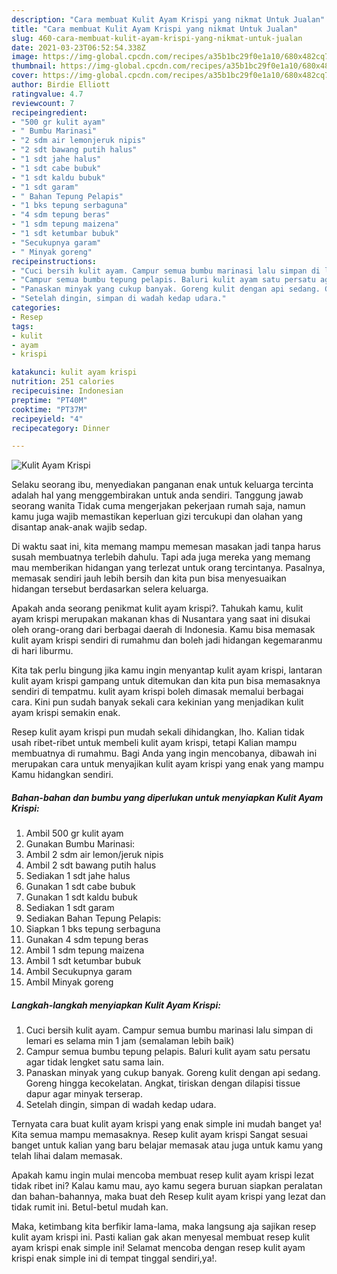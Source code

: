 ```yaml
---
description: "Cara membuat Kulit Ayam Krispi yang nikmat Untuk Jualan"
title: "Cara membuat Kulit Ayam Krispi yang nikmat Untuk Jualan"
slug: 460-cara-membuat-kulit-ayam-krispi-yang-nikmat-untuk-jualan
date: 2021-03-23T06:52:54.338Z
image: https://img-global.cpcdn.com/recipes/a35b1bc29f0e1a10/680x482cq70/kulit-ayam-krispi-foto-resep-utama.jpg
thumbnail: https://img-global.cpcdn.com/recipes/a35b1bc29f0e1a10/680x482cq70/kulit-ayam-krispi-foto-resep-utama.jpg
cover: https://img-global.cpcdn.com/recipes/a35b1bc29f0e1a10/680x482cq70/kulit-ayam-krispi-foto-resep-utama.jpg
author: Birdie Elliott
ratingvalue: 4.7
reviewcount: 7
recipeingredient:
- "500 gr kulit ayam"
- " Bumbu Marinasi"
- "2 sdm air lemonjeruk nipis"
- "2 sdt bawang putih halus"
- "1 sdt jahe halus"
- "1 sdt cabe bubuk"
- "1 sdt kaldu bubuk"
- "1 sdt garam"
- " Bahan Tepung Pelapis"
- "1 bks tepung serbaguna"
- "4 sdm tepung beras"
- "1 sdm tepung maizena"
- "1 sdt ketumbar bubuk"
- "Secukupnya garam"
- " Minyak goreng"
recipeinstructions:
- "Cuci bersih kulit ayam. Campur semua bumbu marinasi lalu simpan di lemari es selama min 1 jam (semalaman lebih baik)"
- "Campur semua bumbu tepung pelapis. Baluri kulit ayam satu persatu agar tidak lengket satu sama lain."
- "Panaskan minyak yang cukup banyak. Goreng kulit dengan api sedang. Goreng hingga kecokelatan. Angkat, tiriskan dengan dilapisi tissue dapur agar minyak terserap."
- "Setelah dingin, simpan di wadah kedap udara."
categories:
- Resep
tags:
- kulit
- ayam
- krispi

katakunci: kulit ayam krispi 
nutrition: 251 calories
recipecuisine: Indonesian
preptime: "PT40M"
cooktime: "PT37M"
recipeyield: "4"
recipecategory: Dinner

---
```



![Kulit Ayam Krispi](https://img-global.cpcdn.com/recipes/a35b1bc29f0e1a10/680x482cq70/kulit-ayam-krispi-foto-resep-utama.jpg)

Selaku seorang ibu, menyediakan panganan enak untuk keluarga tercinta adalah hal yang menggembirakan untuk anda sendiri. Tanggung jawab seorang  wanita Tidak cuma mengerjakan pekerjaan rumah saja, namun kamu juga wajib memastikan keperluan gizi tercukupi dan olahan yang disantap anak-anak wajib sedap.

Di waktu  saat ini, kita memang mampu memesan masakan jadi tanpa harus susah membuatnya terlebih dahulu. Tapi ada juga mereka yang memang mau memberikan hidangan yang terlezat untuk orang tercintanya. Pasalnya, memasak sendiri jauh lebih bersih dan kita pun bisa menyesuaikan hidangan tersebut berdasarkan selera keluarga. 



Apakah anda seorang penikmat kulit ayam krispi?. Tahukah kamu, kulit ayam krispi merupakan makanan khas di Nusantara yang saat ini disukai oleh orang-orang dari berbagai daerah di Indonesia. Kamu bisa memasak kulit ayam krispi sendiri di rumahmu dan boleh jadi hidangan kegemaranmu di hari liburmu.

Kita tak perlu bingung jika kamu ingin menyantap kulit ayam krispi, lantaran kulit ayam krispi gampang untuk ditemukan dan kita pun bisa memasaknya sendiri di tempatmu. kulit ayam krispi boleh dimasak memalui berbagai cara. Kini pun sudah banyak sekali cara kekinian yang menjadikan kulit ayam krispi semakin enak.

Resep kulit ayam krispi pun mudah sekali dihidangkan, lho. Kalian tidak usah ribet-ribet untuk membeli kulit ayam krispi, tetapi Kalian mampu membuatnya di rumahmu. Bagi Anda yang ingin mencobanya, dibawah ini merupakan cara untuk menyajikan kulit ayam krispi yang enak yang mampu Kamu hidangkan sendiri.

<!--inarticleads1-->

##### Bahan-bahan dan bumbu yang diperlukan untuk menyiapkan Kulit Ayam Krispi:

1. Ambil 500 gr kulit ayam
1. Gunakan  Bumbu Marinasi:
1. Ambil 2 sdm air lemon/jeruk nipis
1. Ambil 2 sdt bawang putih halus
1. Sediakan 1 sdt jahe halus
1. Gunakan 1 sdt cabe bubuk
1. Gunakan 1 sdt kaldu bubuk
1. Sediakan 1 sdt garam
1. Sediakan  Bahan Tepung Pelapis:
1. Siapkan 1 bks tepung serbaguna
1. Gunakan 4 sdm tepung beras
1. Ambil 1 sdm tepung maizena
1. Ambil 1 sdt ketumbar bubuk
1. Ambil Secukupnya garam
1. Ambil  Minyak goreng




<!--inarticleads2-->

##### Langkah-langkah menyiapkan Kulit Ayam Krispi:

1. Cuci bersih kulit ayam. Campur semua bumbu marinasi lalu simpan di lemari es selama min 1 jam (semalaman lebih baik)
1. Campur semua bumbu tepung pelapis. Baluri kulit ayam satu persatu agar tidak lengket satu sama lain.
1. Panaskan minyak yang cukup banyak. Goreng kulit dengan api sedang. Goreng hingga kecokelatan. Angkat, tiriskan dengan dilapisi tissue dapur agar minyak terserap.
1. Setelah dingin, simpan di wadah kedap udara.




Ternyata cara buat kulit ayam krispi yang enak simple ini mudah banget ya! Kita semua mampu memasaknya. Resep kulit ayam krispi Sangat sesuai banget untuk kalian yang baru belajar memasak atau juga untuk kamu yang telah lihai dalam memasak.

Apakah kamu ingin mulai mencoba membuat resep kulit ayam krispi lezat tidak ribet ini? Kalau kamu mau, ayo kamu segera buruan siapkan peralatan dan bahan-bahannya, maka buat deh Resep kulit ayam krispi yang lezat dan tidak rumit ini. Betul-betul mudah kan. 

Maka, ketimbang kita berfikir lama-lama, maka langsung aja sajikan resep kulit ayam krispi ini. Pasti kalian gak akan menyesal membuat resep kulit ayam krispi enak simple ini! Selamat mencoba dengan resep kulit ayam krispi enak simple ini di tempat tinggal sendiri,ya!.

